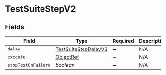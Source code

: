 # TestSuiteStepV2


## Fields

| Field                                                               | Type                                                                | Required                                                            | Description                                                         |
| ------------------------------------------------------------------- | ------------------------------------------------------------------- | ------------------------------------------------------------------- | ------------------------------------------------------------------- |
| `delay`                                                             | [TestSuiteStepDelayV2](../../models/shared/testsuitestepdelayv2.md) | :heavy_minus_sign:                                                  | N/A                                                                 |
| `execute`                                                           | [ObjectRef](../../models/shared/objectref.md)                       | :heavy_minus_sign:                                                  | N/A                                                                 |
| `stopTestOnFailure`                                                 | *boolean*                                                           | :heavy_minus_sign:                                                  | N/A                                                                 |